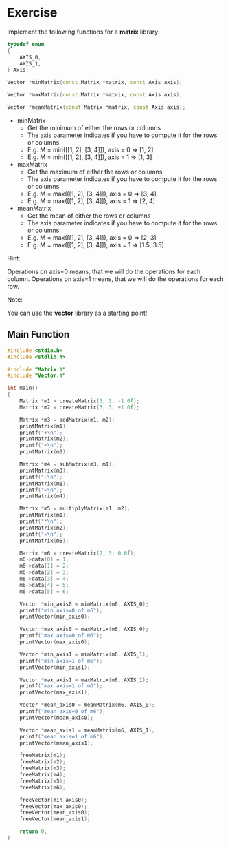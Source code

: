 # Exercise

Implement the following functions for a **matrix** library:

```cpp
typedef enum
{
    AXIS_0,
    AXIS_1,
} Axis;

Vector *minMatrix(const Matrix *matrix, const Axis axis);

Vector *maxMatrix(const Matrix *matrix, const Axis axis);

Vector *meanMatrix(const Matrix *matrix, const Axis axis);
```

- minMatrix
  - Get the minimum of either the rows or columns
  - The axis parameter indicates if you have to compute it for the rows or columns
  - E.g. M = min([[1, 2], [3, 4]]), axis = 0 => [1, 2]
  - E.g. M = min([[1, 2], [3, 4]]), axis = 1 => [1, 3]
- maxMatrix
  - Get the maximum of either the rows or columns
  - The axis parameter indicates if you have to compute it for the rows or columns
  - E.g. M = max([[1, 2], [3, 4]]), axis = 0 => [3, 4]
  - E.g. M = max([[1, 2], [3, 4]]), axis = 1 => [2, 4]
- meanMatrix
  - Get the mean of either the rows or columns
  - The axis parameter indicates if you have to compute it for the rows or columns
  - E.g. M = max([[1, 2], [3, 4]]), axis = 0 => [2, 3]
  - E.g. M = max([[1, 2], [3, 4]]), axis = 1 => [1.5, 3.5]

Hint:

Operations on axis=0 means, that we will do the operations for each column.
Operations on axis=1 means, that we will do the operations for each row.

Note:

You can use the **vector** library as a starting point!

## Main Function

```cpp
#include <stdio.h>
#include <stdlib.h>

#include "Matrix.h"
#include "Vector.h"

int main()
{
    Matrix *m1 = createMatrix(3, 3, -1.0f);
    Matrix *m2 = createMatrix(3, 3, +1.0f);

    Matrix *m3 = addMatrix(m1, m2);
    printMatrix(m1);
    printf("+\n");
    printMatrix(m2);
    printf("=\n");
    printMatrix(m3);

    Matrix *m4 = subMatrix(m3, m1);
    printMatrix(m3);
    printf("-\n");
    printMatrix(m1);
    printf("=\n");
    printMatrix(m4);

    Matrix *m5 = multiplyMatrix(m1, m2);
    printMatrix(m1);
    printf("*\n");
    printMatrix(m2);
    printf("=\n");
    printMatrix(m5);

    Matrix *m6 = createMatrix(2, 3, 0.0f);
    m6->data[0] = 1;
    m6->data[1] = 2;
    m6->data[2] = 3;
    m6->data[3] = 4;
    m6->data[4] = 5;
    m6->data[5] = 6;

    Vector *min_axis0 = minMatrix(m6, AXIS_0);
    printf("min axis=0 of m6");
    printVector(min_axis0);

    Vector *max_axis0 = maxMatrix(m6, AXIS_0);
    printf("max axis=0 of m6");
    printVector(max_axis0);

    Vector *min_axis1 = minMatrix(m6, AXIS_1);
    printf("min axis=1 of m6");
    printVector(min_axis1);

    Vector *max_axis1 = maxMatrix(m6, AXIS_1);
    printf("max axis=1 of m6");
    printVector(max_axis1);

    Vector *mean_axis0 = meanMatrix(m6, AXIS_0);
    printf("mean axis=0 of m6");
    printVector(mean_axis0);

    Vector *mean_axis1 = meanMatrix(m6, AXIS_1);
    printf("mean axis=1 of m6");
    printVector(mean_axis1);

    freeMatrix(m1);
    freeMatrix(m2);
    freeMatrix(m3);
    freeMatrix(m4);
    freeMatrix(m5);
    freeMatrix(m6);

    freeVector(min_axis0);
    freeVector(max_axis0);
    freeVector(mean_axis0);
    freeVector(mean_axis1);

    return 0;
}
```
